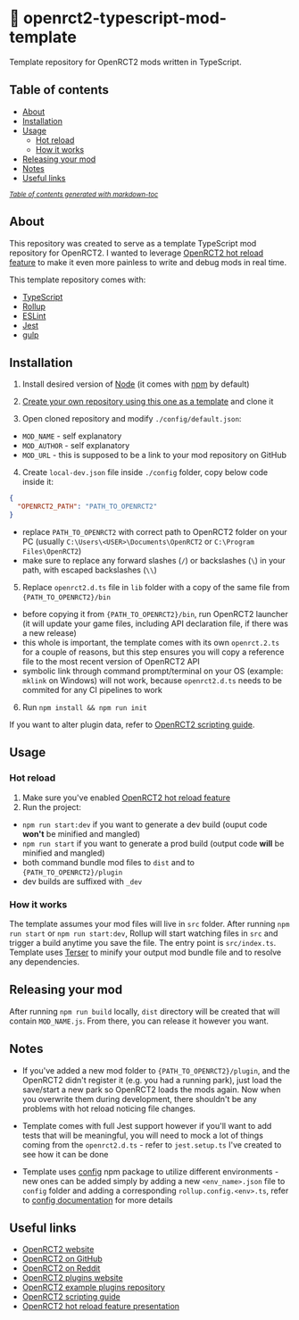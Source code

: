 # 🎢 openrct2-typescript-mod-template

Template repository for OpenRCT2 mods written in TypeScript.

## Table of contents

- [About](#about)
- [Installation](#installation)
- [Usage](#usage)
  - [Hot reload](#hot-reload)
  - [How it works](#how-it-works)
- [Releasing your mod](#releasing-your-mod)
- [Notes](#notes)
- [Useful links](#useful-links)

<small><i><a href='http://ecotrust-canada.github.io/markdown-toc/'>Table of contents generated with markdown-toc</a></i></small>

## About

This repository was created to serve as a template TypeScript mod repository for OpenRCT2.
I wanted to leverage [OpenRCT2 hot reload feature](https://github.com/OpenRCT2/OpenRCT2/blob/master/distribution/scripting.md#writing-scripts) to make it even more painless to write and debug mods in real time.

This template repository comes with:

- [TypeScript](https://www.typescriptlang.org/)
- [Rollup](https://rollupjs.org)
- [ESLint](https://eslint.org/)
- [Jest](https://jestjs.io/)
- [gulp](https://gulpjs.com/)

## Installation

1. Install desired version of [Node](https://nodejs.org/en/) (it comes with [npm](https://www.npmjs.com/get-npm) by default)

2. [Create your own repository using this one as a template](https://docs.github.com/en/free-pro-team@latest/github/creating-cloning-and-archiving-repositories/creating-a-repository-from-a-template) and clone it

3. Open cloned repository and modify `./config/default.json`:

- `MOD_NAME` - self explanatory
- `MOD_AUTHOR` - self explanatory
- `MOD_URL` - this is supposed to be a link to your mod repository on GitHub

4. Create `local-dev.json` file inside `./config` folder, copy below code inside it:

```json
{
  "OPENRCT2_PATH": "PATH_TO_OPENRCT2"
}
```

- replace `PATH_TO_OPENRCT2` with correct path to OpenRCT2 folder on your PC (usually `C:\Users\<USER>\Documents\OpenRCT2` or `C:\Program Files\OpenRCT2`)
- make sure to replace any forward slashes (`/`) or backslashes (`\`) in your path, with escaped backslashes (`\\`)

5. Replace `openrct2.d.ts` file in `lib` folder with a copy of the same file from `{PATH_TO_OPENRCT2}/bin`

- before copying it from `{PATH_TO_OPENRCT2}/bin`, run OpenRCT2 launcher (it will update your game files, including API declaration file, if there was a new release)
- this whole is important, the template comes with its own `openrct.2.ts` for a couple of reasons, but this step ensures you will copy a reference file to the most recent version of OpenRCT2 API
- symbolic link through command prompt/terminal on your OS (example: `mklink` on Windows) will not work, because `openrct2.d.ts` needs to be commited for any CI pipelines to work

6. Run `npm install && npm run init`

If you want to alter plugin data, refer to [OpenRCT2 scripting guide](https://github.com/OpenRCT2/OpenRCT2/blob/master/distribution/scripting.md).

## Usage

### Hot reload

1. Make sure you've enabled [OpenRCT2 hot reload feature](https://github.com/OpenRCT2/OpenRCT2/blob/master/distribution/scripting.md#writing-scripts)
2. Run the project:

- `npm run start:dev` if you want to generate a dev build (ouput code **won't** be minified and mangled)
- `npm run start` if you want to generate a prod build (output code **will** be minified and mangled)
- both command bundle mod files to `dist` and to `{PATH_TO_OPENRCT2}/plugin`
- dev builds are suffixed with `_dev`

### How it works

The template assumes your mod files will live in `src` folder.
After running `npm run start` or `npm run start:dev`, Rollup will start watching files in `src` and trigger a build anytime you save the file. The entry point is `src/index.ts`.
Template uses [Terser](https://github.com/terser/terser) to minify your output mod bundle file and to resolve any dependencies.

## Releasing your mod

After running `npm run build` locally, `dist` directory will be created that will contain `MOD_NAME.js`.
From there, you can release it however you want.

## Notes

- If you've added a new mod folder to `{PATH_TO_OPENRCT2}/plugin`, and the OpenRCT2 didn't register it (e.g. you had a running park), just load the save/start a new park so OpenRCT2 loads the mods again. Now when you overwrite them during development, there shouldn't be any problems with hot reload noticing file changes.

- Template comes with full Jest support however if you'll want to add tests that will be meaningful, you will need to mock a lot of things coming from the `openrct2.d.ts` - refer to `jest.setup.ts` I've created to see how it can be done

- Template uses [config](https://www.npmjs.com/package/config) npm package to utilize different environments - new ones can be added simply by adding a new `<env_name>.json` file to `config` folder and adding a corresponding `rollup.config.<env>.ts`, refer to [config documentation](https://github.com/node-config/node-config/wiki) for more details

## Useful links

- [OpenRCT2 website](https://openrct2.io/)
- [OpenRCT2 on GitHub](https://github.com/OpenRCT2)
- [OpenRCT2 on Reddit](https://www.reddit.com/r/openrct2)
- [OpenRCT2 plugins website](https://openrct2plugins.org/)
- [OpenRCT2 example plugins repository](https://github.com/OpenRCT2/plugin-samples)
- [OpenRCT2 scripting guide](https://github.com/OpenRCT2/OpenRCT2/blob/develop/distribution/scripting.md)
- [OpenRCT2 hot reload feature presentation](https://www.youtube.com/watch?v=jmjWzEhmDjk)
